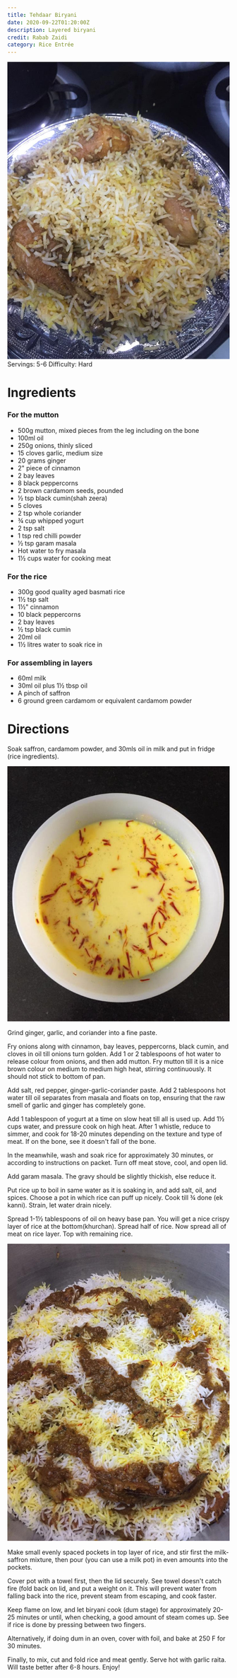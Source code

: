 ```yaml
---
title: Tehdaar Biryani
date: 2020-09-22T01:20:00Z
description: Layered biryani
credit: Rabab Zaidi
category: Rice Entrée
---
```

![biryani](tehdaar-biryani.jpeg)
Servings: 5-6
Difficulty: Hard

# Ingredients

### For the mutton
* 500g mutton, mixed pieces from the leg including on the bone
* 100ml oil
* 250g onions, thinly sliced
* 15 cloves garlic, medium size
* 20 grams ginger
* 2" piece of cinnamon
* 2 bay leaves
* 8 black peppercorns 
* 2 brown cardamom seeds, pounded
* ½ tsp black cumin(shah zeera)
* 5 cloves
* 2 tsp whole coriander 
* ¾ cup whipped yogurt 
* 2 tsp salt
* 1 tsp red chilli powder 
* ½ tsp garam masala
* Hot water to fry masala
* 1½ cups water for cooking meat

### For the rice
* 300g good quality aged basmati rice
* 1½ tsp salt
* 1½" cinnamon 
* 10 black peppercorns 
* 2 bay leaves
* ½ tsp black cumin
* 20ml oil
* 1½ litres water to soak rice in

### For assembling in layers
* 60ml milk
* 30ml oil plus 1½ tbsp oil
* A pinch of saffron
* 6 ground green cardamom or equivalent cardamom powder

# Directions 

Soak saffron, cardamom powder, and 30mls oil in milk and put in fridge (rice ingredients).

![milk and saffron](tehdaar-biryani-1.jpeg)

Grind ginger, garlic, and coriander into a fine paste.

Fry onions along with cinnamon, bay leaves, peppercorns, black cumin, and cloves in oil till onions turn golden. Add 1 or 2 tablespoons of hot water to release colour from onions, and then add mutton.
Fry mutton till it is a nice brown colour on medium to medium high heat, stirring continuously. It should not stick to bottom of pan.

Add salt, red pepper, ginger-garlic-coriander paste. Add 2 tablespoons hot water till oil separates from masala and floats on top, ensuring that the raw smell of garlic and ginger has completely gone.

Add 1 tablespoon of yogurt at a time on slow heat till all is used up. Add 1½ cups water, and pressure cook on high heat. After 1 whistle, reduce to simmer, and cook for 18-20 minutes depending on the texture and type of meat. If on the bone, see it doesn't fall of the bone.

In the meanwhile, wash and soak rice for approximately 30 minutes, or according to instructions on packet. Turn off meat stove, cool, and open lid.

Add garam masala. The gravy should be slightly thickish, else reduce it.

Put rice up to boil in same water as it is soaking in, and add salt, oil, and spices. Choose a pot in which rice can puff up nicely. Cook till ¾ done (ek kanni). Strain, let water drain nicely.

Spread 1-1½ tablespoons of oil on heavy base pan. You will get a nice crispy layer of rice at the bottom(khurchan). Spread half of rice. Now spread all of meat on rice layer. Top with remaining rice.

![milk and saffron](tehdaar-biryani-2.jpeg)

Make small evenly spaced pockets in top layer of rice, and stir first the milk-saffron mixture, then pour (you can use a milk pot) in even amounts into the pockets.

Cover pot with a towel first, then the lid securely. See towel doesn't catch fire (fold back on lid, and put a weight on it. This will prevent water from falling back into the rice, prevent steam from escaping, and cook faster. 

Keep flame on low, and let biryani cook (dum stage) for approximately 20-25 minutes or until, when checking, a good amount of steam comes up. See if rice is done by pressing between two fingers. 

Alternatively, if doing dum in an oven, cover with foil, and bake at 250 F for 30 minutes. 

Finally, to mix, cut and fold rice and meat gently. Serve hot with garlic raita. Will taste better after 6-8 hours. Enjoy!
